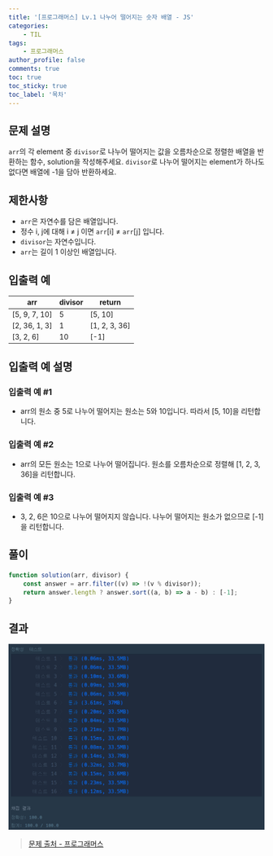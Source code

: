 ```yaml
---
title: '[프로그래머스] Lv.1 나누어 떨어지는 숫자 배열 - JS'
categories:
    - TIL
tags:
    - 프로그래머스
author_profile: false
comments: true
toc: true
toc_sticky: true
toc_label: '목차'
---
```


## 문제 설명

`arr`의 각 element 중 `divisor`로 나누어 떨어지는 값을 오름차순으로 정렬한 배열을 반환하는 함수, solution을 작성해주세요.
`divisor`로 나누어 떨어지는 element가 하나도 없다면 배열에 -1을 담아 반환하세요.

## 제한사항

-   `arr`은 자연수를 담은 배열입니다.
-   정수 i, j에 대해 i ≠ j 이면 `arr`[i] ≠ `arr`[j] 입니다.
-   `divisor`는 자연수입니다.
-   `arr`는 길이 1 이상인 배열입니다.

## 입출력 예

| arr           | divisor | return        |
| ------------- | ------- | ------------- |
| [5, 9, 7, 10] | 5       | [5, 10]       |
| [2, 36, 1, 3] | 1       | [1, 2, 3, 36] |
| [3, 2, 6]     | 10      | [-1]          |

## 입출력 예 설명

### 입출력 예 #1

-   arr의 원소 중 5로 나누어 떨어지는 원소는 5와 10입니다. 따라서 [5, 10]을 리턴합니다.

### 입출력 예 #2

-   arr의 모든 원소는 1으로 나누어 떨어집니다. 원소를 오름차순으로 정렬해 [1, 2, 3, 36]을 리턴합니다.

### 입출력 예 #3

-   3, 2, 6은 10으로 나누어 떨어지지 않습니다. 나누어 떨어지는 원소가 없으므로 [-1]을 리턴합니다.

## 풀이

```javascript
function solution(arr, divisor) {
    const answer = arr.filter((v) => !(v % divisor));
    return answer.length ? answer.sort((a, b) => a - b) : [-1];
}
```

## 결과

![result](/assets/images/2023/08/21/algorithm-16-result.png)

> [문제 출처 - 프로그래머스](https://school.programmers.co.kr/learn/courses/30/lessons/12910)
